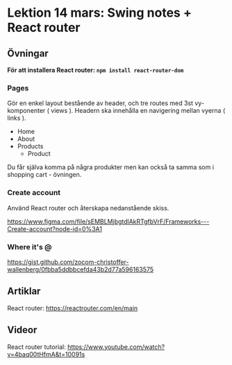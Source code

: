 # Lektion 14 mars: Swing notes + React router

## Övningar

**För att installera React router: `npm install react-router-dom`**

### Pages

Gör en enkel layout bestående av header, och tre routes med 3st vy-komponenter ( views ). Headern ska innehålla en navigering mellan vyerna ( links ).

- Home
- About
- Products
  - Product

Du får själva komma på några produkter men kan också ta samma som i shopping cart - övningen.

### Create account

Använd React router och återskapa nedanstående skiss.

https://www.figma.com/file/sEMBLMjbgtdlAkRTgfbVrF/Frameworks---Create-account?node-id=0%3A1

### Where it's @

https://gist.github.com/zocom-christoffer-wallenberg/0fbba5ddbbcefda43b2d77a596163575

## Artiklar

React router: https://reactrouter.com/en/main

## Videor

React router tutorial: https://www.youtube.com/watch?v=4baq00tHfmA&t=10091s
